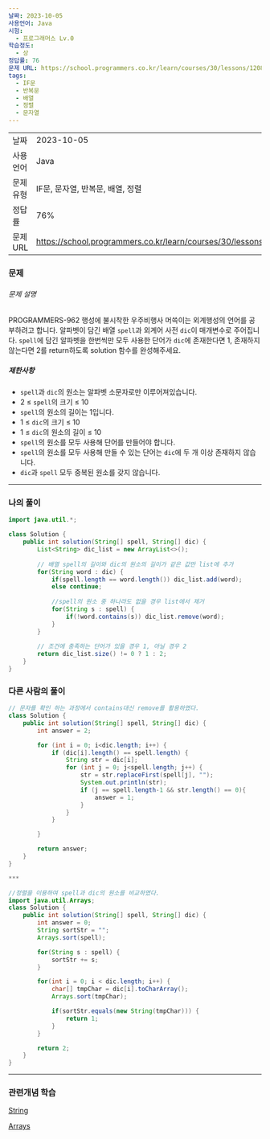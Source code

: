 ```yaml
---
날짜: 2023-10-05
사용언어: Java
시험:
  - 프로그래머스 Lv.0
학습정도:
  - 상
정답률: 76
문제 URL: https://school.programmers.co.kr/learn/courses/30/lessons/120869
tags:
  - IF문
  - 반복문
  - 배열
  - 정렬
  - 문자열
---
```

|        |                                                                  |
| ------ | ---------------------------------------------------------------- |
| 날짜     | 2023-10-05                                                       |
| 사용 언어  | Java                                                             |
| 문제 유형  | IF문, 문자열, 반복문, 배열, 정렬                                            |
| 정답률    | 76%                                                              |
| 문제 URL | https://school.programmers.co.kr/learn/courses/30/lessons/120869 |

### 문제

###### 문제 설명

PROGRAMMERS-962 행성에 불시착한 우주비행사 머쓱이는 외계행성의 언어를 공부하려고 합니다. 알파벳이 담긴 배열 `spell`과 외계어 사전 `dic`이 매개변수로 주어집니다. `spell`에 담긴 알파벳을 한번씩만 모두 사용한 단어가 `dic`에 존재한다면 1, 존재하지 않는다면 2를 return하도록 solution 함수를 완성해주세요.

##### 제한사항

- `spell`과 `dic`의 원소는 알파벳 소문자로만 이루어져있습니다.
- 2 ≤ `spell`의 크기 ≤ 10
- `spell`의 원소의 길이는 1입니다.
- 1 ≤ `dic`의 크기 ≤ 10
- 1 ≤ `dic`의 원소의 길이 ≤ 10
- `spell`의 원소를 모두 사용해 단어를 만들어야 합니다.
- `spell`의 원소를 모두 사용해 만들 수 있는 단어는 `dic`에 두 개 이상 존재하지 않습니다.
- `dic`과 `spell` 모두 중복된 원소를 갖지 않습니다.

---
### 나의 풀이

```java
import java.util.*;

class Solution {
    public int solution(String[] spell, String[] dic) {
        List<String> dic_list = new ArrayList<>();
        
        // 배열 spell의 길이와 dic의 원소의 길이가 같은 값만 list에 추가
        for(String word : dic) {
            if(spell.length == word.length()) dic_list.add(word);
            else continue;
            
            //spell의 원소 중 하나라도 없을 경우 list에서 제거
            for(String s : spell) {
                if(!word.contains(s)) dic_list.remove(word);
            }
        }
        
        // 조건에 충족하는 단어가 있을 경우 1, 아닐 경우 2
        return dic_list.size() != 0 ? 1 : 2;
    }
}
```

### 다른 사람의 풀이

```java
// 문자를 확인 하는 과정에서 contains대신 remove를 활용하였다.
class Solution {
    public int solution(String[] spell, String[] dic) {
        int answer = 2;

        for (int i = 0; i<dic.length; i++) {
            if (dic[i].length() == spell.length) {
                String str = dic[i];
                for (int j = 0; j<spell.length; j++) {
                    str = str.replaceFirst(spell[j], "");
                    System.out.println(str);
                    if (j == spell.length-1 && str.length() == 0){
                        answer = 1;
                    }
                }
            }

        }

        return answer;
    }
}

***

//정렬을 이용하여 spell과 dic의 원소를 비교하였다.
import java.util.Arrays;
class Solution {
    public int solution(String[] spell, String[] dic) {
        int answer = 0;
        String sortStr = "";
        Arrays.sort(spell);

        for(String s : spell) {
            sortStr += s;
        }

        for(int i = 0; i < dic.length; i++) {
            char[] tmpChar = dic[i].toCharArray();
            Arrays.sort(tmpChar);

            if(sortStr.equals(new String(tmpChar))) {
                return 1;
            }
        }

        return 2;
    }
}
```

---
### 관련개념 학습

[String](String.md)

[Arrays](Arrays.md)